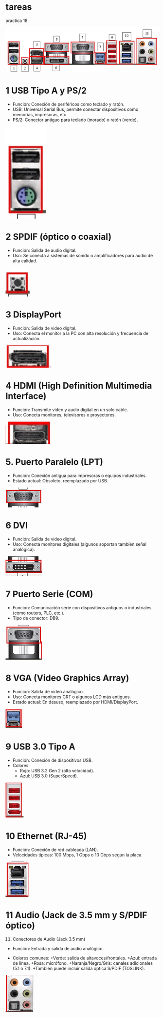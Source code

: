 # tareas
practica 18

![pepitosjuares](/img/conectores.jpg)

# 1 USB Tipo A y PS/2
+ Función: Conexión de periféricos como teclado y ratón.
+ USB: Universal Serial Bus, permite conectar dispositivos como memorias, impresoras, etc.
+ PS/2: Conector antiguo para teclado (morado) o ratón (verde).

![pepitosjuares](/img/conector01.png)

# 2 SPDIF (óptico o coaxial)
+ Función: Salida de audio digital.
+ Uso: Se conecta a sistemas de sonido o amplificadores para audio de alta calidad.

![pepitosjuares](/img/conector02.png)

# 3 DisplayPort
+ Función: Salida de video digital.
+ Uso: Conecta el monitor a la PC con alta resolución y frecuencia de actualización.

![pepitosjuares](/img/conector3.png)

# 4 HDMI (High Definition Multimedia Interface)
+ Función: Transmite video y audio digital en un solo cable.
+ Uso: Conecta monitores, televisores o proyectores.
  
![pepitosjuares](/img/conector4.png)

# 5. Puerto Paralelo (LPT)
+ Función: Conexión antigua para impresoras o equipos industriales.
+ Estado actual: Obsoleto, reemplazado por USB.

![pepitosjuares](/img/conector5.png)

# 6 DVI
+ Función: Salida de video digital.
+ Uso: Conecta monitores digitales (algunos soportan también señal analógica).

![pepitosjuares](/img/conector6.png)

# 7 Puerto Serie (COM)
+ Función: Comunicación serie con dispositivos antiguos o industriales (como routers, PLC, etc.).
+ Tipo de conector: DB9.

![pepitosjuares](/img/conector7.png)

# 8 VGA (Video Graphics Array)
+ Función: Salida de video analógico.
+ Uso: Conecta monitores CRT o algunos LCD más antiguos.
+ Estado actual: En desuso, reemplazado por HDMI/DisplayPort.

![pepitosjuares](/img/conector8.png)

# 9 USB 3.0 Tipo A
+ Función: Conexión de dispositivos USB.
+ Colores:
  + Rojo: USB 3.2 Gen 2 (alta velocidad).
  + Azul: USB 3.0 (SuperSpeed).

![pepitosjuares](/img/conector9.png)

# 10 Ethernet (RJ-45)
+ Función: Conexión de red cableada (LAN).
+ Velocidades típicas: 100 Mbps, 1 Gbps o 10 Gbps según la placa.

![pepitosjuares](/img/conector10.png)

# 11 Audio (Jack de 3.5 mm y S/PDIF óptico)
11. Conectores de Audio (Jack 3.5 mm)
+ Función: Entrada y salida de audio analógico.

+ Colores comunes:
  +Verde: salida de altavoces/frontales.
  +Azul: entrada de línea.
  +Rosa: micrófono.
  +Naranja/Negro/Gris: canales adicionales (5.1 o 7.1).
  +También puede incluir salida óptica S/PDIF (TOSLINK).

![pepitosjuares](/img/conector11.png)
